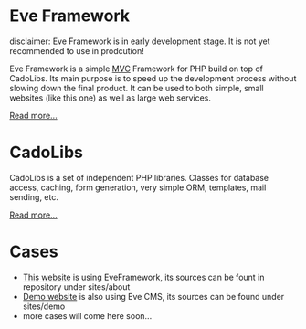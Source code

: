 # Eve Framework #

disclaimer: Eve Framework is in early development stage. It is not yet recommended to use in prodcution!


Eve Framework is a simple [MVC](http://en.wikipedia.org/wiki/Model%E2%80%93view%E2%80%93controller) Framework for PHP build on top of CadoLibs.
Its main purpose is to speed up the development process without slowing down the final product.
It can be used to both simple, small websites (like this one) as well as large web services.

[Read more...](/intro.html)

# CadoLibs #

CadoLibs is a set of independent PHP libraries.
Classes for database access, caching, form generation, very simple ORM, templates, mail sending, etc.

[Read more...](/docs/package-CadoLibs.html)

# Cases #

*	[This website]() is using EveFramework, its sources can be fount in repository under sites/about
*	[Demo website](http://demo.eve.cadosolutions.com/) is also using Eve CMS, its sources can be found under sites/demo
*	more cases will come here soon...



